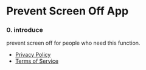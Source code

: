 Prevent Screen Off App
==============

### 0\. introduce

prevent screen off for people who need this function.



* [Privacy Policy](https://github.com/melodysdreamj/Policy/blob/main/screennotoff/Privacy%20Policy.md)
* [Terms of Service](https://github.com/melodysdreamj/Policy/blob/main/screennotoff/Terms%20of%20Service.md)
